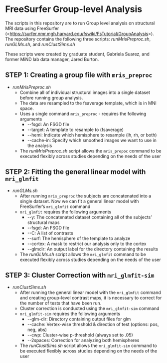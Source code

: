 # FreeSurfer Group-level Analysis

The scripts in this repository are to run Group level analysis on structural MRI data using FreeSurfer (<<https://surfer.nmr.mgh.harvard.edu/fswiki/FsTutorial/GroupAnalysis>>). The repository contains the following three scripts: *runMrisPreproc.sh*, *runGLMs.sh*, and *runClustSims.sh*

These scripts were created by graduate student, Gabriela Suarez, and former MiND lab data manager, Jared Burton.

## STEP 1: Creating a group file with `mris_preproc` 
 - *runMrisPreproc.sh* 
    - Combine all of individual structural images into a single dataset before running group analysis. 
    - The data are resampled to the fsaverage template, which is in MNI space.
    - Uses a single command `mris_preproc` - requires the following arguments
      - --fsgd: An FSGD file
      - --target: A template to resample to (fsaverage) 
      - --hemi: Indicate which hemisphere to resample (lh, rh, or both)
      - --cache-in: Specify which smoothed images we want to use in the analysis
    - The *runMrisPreproc.sh* script allows the `mris_prepoc` command to be executed flexibly across studies depending on the needs of the user
    
## STEP 2: Fitting the general linear model with `mri_glmfit` 
- *runGLMs.sh*
  - After running `mris_preproc` the subjects are concatenated into a single dataset. Now we can fit a general linear model with FreeSurfer’s `mri_glmfit` command
  - `mri_glmfit` requires the following arguments
     - --y: The concatenated dataset containing all of the subjects’ structural maps
     - --fsgd: An FSGD file
     - --C: A list of contrasts
     - --surf: The hemisphere of the template to analyze
     - --cortex: A mask to restrict our analysis only to the cortex
     - --glmdir: An output label for the directory containing the results
  - The *runGLMs.sh* script allows the `mri_glmfit` command to be executed flexibly across studies depending on the needs of the user
 
## STEP 3: Cluster Correction with `mri_glmfit-sim` 
- *runClustSims.sh*
  - After running the general linear model with the `mri_glmfit` command and creating group-level contrast maps, it is necessary to correct for the number of tests that have been run.
  - Cluster correction is conducted using the `mri_glmfit-sim` command
  - `mri_glmfit-sim` requires the following arguments
     - --glm-dir: Directory containing output files for glm 
     - --cache: Vertex-wise threshold & direction of test (options: pos, neg, abs)
     - --cwp: Cluster-wise p-threshold (always set to .05)
     - --2spaces: Correction for analyzing both hemispheres
  - The *runClustSims.sh* script allows the `mri_glmfit-sim` command to be executed flexibly across studies depending on the needs of the user
